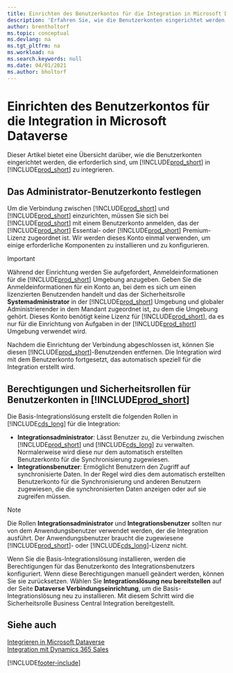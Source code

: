 ```yaml
---
title: Einrichten des Benutzerkontos für die Integration in Microsoft Dataverse | Microsoft Docs
description: 'Erfahren Sie, wie die Benutzerkonten eingerichtet werden, die die Apps zum Austausch von Daten verwenden, und die Mitarbeiter nutzen, um auf Daten in den Apps zuzugreifen und diese Daten zu synchronisieren.'
author: brentholtorf
ms.topic: conceptual
ms.devlang: na
ms.tgt_pltfrm: na
ms.workload: na
ms.search.keywords: null
ms.date: 04/01/2021
ms.author: bholtorf
---
```

# <a name="setting-up-user-accounts-for-integrating-with-microsoft-dataverse"></a>Einrichten des Benutzerkontos für die Integration in Microsoft Dataverse

Dieser Artikel bietet eine Übersicht darüber, wie die Benutzerkonten eingerichtet werden, die erforderlich sind, um [!INCLUDE[prod_short](includes/prod_short.md)] in [!INCLUDE[prod_short](includes/cds_long_md.md)] zu integrieren.

## <a name="set-up-the-administrator-user-account"></a>Das Administrator-Benutzerkonto festlegen

Um die Verbindung zwischen [!INCLUDE[prod_short](includes/prod_short.md)] und [!INCLUDE[prod_short](includes/cds_long_md.md)] einzurichten, müssen Sie sich bei [!INCLUDE[prod_short](includes/prod_short.md)] mit einem Benutzerkonto anmelden, das der [!INCLUDE[prod_short](includes/prod_short.md)] Essential- oder [!INCLUDE[prod_short](includes/prod_short.md)] Premium-Lizenz zugeordnet ist. Wir werden dieses Konto einmal verwenden, um einige erforderliche Komponenten zu installieren und zu konfigurieren.

> [!IMPORTANT]
> Während der Einrichtung werden Sie aufgefordert, Anmeldeinformationen für die [!INCLUDE[prod_short](includes/cds_long_md.md)] Umgebung anzugeben. Geben Sie die Anmeldeinformationen für ein Konto an, bei dem es sich um einen lizenzierten Benutzenden handelt und das der Sicherheitsrolle **Systemadministrator** in der [!INCLUDE[prod_short](includes/cds_long_md.md)] Umgebung und globaler Administrierender in dem Mandant zugeordnet ist, zu dem die Umgebung gehört. Dieses Konto benötigt keine Lizenz für [!INCLUDE[prod_short](includes/prod_short.md)], da es nur für die Einrichtung von Aufgaben in der [!INCLUDE[prod_short](includes/cds_long_md.md)] Umgebung verwendet wird.
>
> Nachdem die Einrichtung der Verbindung abgeschlossen ist, können Sie diesen [!INCLUDE[prod_short](includes/cds_long_md.md)]-Benutzenden entfernen. Die Integration wird mit dem Benutzerkonto fortgesetzt, das automatisch speziell für die Integration erstellt wird.

## <a name="permissions-and-security-roles-for-user-accounts-in-"></a>Berechtigungen und Sicherheitsrollen für Benutzerkonten in [!INCLUDE[prod_short](includes/cds_long_md.md)]

Die Basis-Integrationslösung erstellt die folgenden Rollen in [!INCLUDE[cds_long](includes/cds_long_md.md)] für die Integration:

* **Integrationsadministrator**: Lässt Benutzer zu, die Verbindung zwischen [!INCLUDE[prod_short](includes/prod_short.md)] und [!INCLUDE[cds_long](includes/cds_long_md.md)] zu verwalten. Normalerweise wird diese nur dem automatisch erstellten Benutzerkonto für die Synchronisierung zugewiesen.
* **Integrationsbenutzer**: Ermöglicht Benutzern den Zugriff auf synchronisierte Daten. In der Regel wird dies dem automatisch erstellten Benutzerkonto für die Synchronisierung und anderen Benutzern zugewiesen, die die synchronisierten Daten anzeigen oder auf sie zugreifen müssen.

> [!NOTE]
>
> Die Rollen **Integrationsadministrator** und **Integrationsbenutzer** sollten nur von dem Anwendungsbenutzer verwendet werden, der die Integration ausführt. Der Anwendungsbenutzer braucht die zugewiesene [!INCLUDE[prod_short](includes/prod_short.md)]- oder [!INCLUDE[cds_long](includes/cds_long_md.md)]-Lizenz nicht.

Wenn Sie die Basis-Integrationslösung installieren, werden die Berechtigungen für das Benutzerkonto des Integrationsbenutzers konfiguriert. Wenn diese Berechtigungen manuell geändert werden, können Sie sie zurücksetzen. Wählen Sie **Integrationslösung neu bereitstellen** auf der Seite **Dataverse Verbindungseinrichtung**, um die Basis-Integrationslösung neu zu installieren. Mit diesem Schritt wird die Sicherheitsrolle Business Central Integration bereitgestellt.

<!--
The following tables list the minimum permissions for the user accounts in [!INCLUDE[prod_short](includes/cds_long_md.md)].

### <a name="minimum-permissions-for-the-administrator"></a>Minimum Permissions for the Administrator
The following table displays the minimum permissions on each tab for each security role that is required for the administrator user.

##### <a name="customization"></a>Customization
|Security Role|Access Level|Dynamics NAV 2018 and Earlier|Business Central <br> October 2018|Business Central <br> April 2019|
|----|----|-----|----|----|
|Model Driven App|Global|||Read|
|Plugin Assembly|Global|Read|Read|Read|
|Plugin Type|Global|Read|Read|Read|
|Relationship|Global|||Read|
|SDK Message|Global|Read|Read|Read|
|SDK Message Proessing Step|Global|Read|Read|Read|
|SDK Message Proessing Step Image|Global|Read|Read|Read|
|System From|Global|||Write|

##### <a name="custom-entities"></a>Custom Entities
|Security Role|Access Level|Dynamics NAV 2018 and Earlier|Business Central <br> October 2018|Business Central <br> April 2020|
|----|----|-----|----|----|
|Business Central Account Statistics|Global|Read|Read|Read|
|Business Central Connection|Global|Create, Read, Write, Delete|Create, Read, Write, Delete|Create, Read, Write, Delete|
|Post Configuration|Global|||Write|

### <a name="minimum-permissions-for-automatically-created--integration-application-user"></a>Minimum Permissions for automatically created [!INCLUDE[prod_short](includes/prod_short.md)] Integration application user
The following table displays the minimum permissions on each tab for each security role that is required for the automatically created [!INCLUDE[prod_short](includes/prod_short.md)] Integration application user.

##### <a name="core-records"></a>Core Records
|Security Role|Access Level|Dynamics NAV 2018 and Earlier|Business Central <br> October 2018|Business Central <br> April 2019|
|----|----|-----|----|----|
|Account|Global|Create, Read, Write, Append, Append To, Assign|Create, Read, Write, Append, Append To, Assign|Create, Read, Write, Append, Append To, Assign|
|Action Card|Global||Read|Read|
|Connection|Global|Read|Read|Read|
|Contact|Global|Create, Read, Write, Append, Append To|Create, Read, Write, Append, Append To|Create, Read, Write, Append, Append To|
|Note|Global|||Create, Read, Write, Delete Append, Assign|
|Opportunity|Global||Create, Read, Write, Append, Append To|Create, Read, Write, Append, Append To|
|Post|Global|||Create, Read, Append To|
|User Entity UI|User|Create, Read, Write|Create, Read, Write|Create, Read, Write|

##### <a name="sales"></a>Sales
|Security Role|Access Level|Dynamics NAV 2018 and Earlier|Business Central <br> October 2018|Business Central <br> April 2019|
|----|----|-----|----|----|
|Invoice|Global|Create, Read, Write, Append, Append To|Create, Read, Write, Append, Append To|Create, Read, Write, Append, Append To|
|Order|Global|Read, Write, Append To|Read, Write, Append To|Read, Write, Append, Append To, Assign|
|Product|Global|Create, Read, Write, Append, Append To|Create, Read, Write, Append, Append To|Create, Read, Write, Append, Append To|
|Property|Global|Read|Read|Read|
|Property Association|Global|Read|Read|Read|
|Property Option Set Item|Global|Read|Read|Read|
|Quote|Global|Read|Read|Read|

##### <a name="service"></a>Service
|Security Role|Access Level|Dynamics NAV 2018 and Earlier|Business Central <br> October 2018|Business Central <br> April 2019|
|----|----|-----|----|----|
|Case|Global|Read|Read|Read|

##### <a name="business-management"></a>Business Management
|Security Role|Access Level|Dynamics NAV 2018 and Earlier|Business Central <br> October 2018|Business Central <br> April 2019|
|----|----|-----|----|----|
|Currency|Global|Create, Read, Write|Create, Read, Write|Create, Read, Write|
|Organization|Global|Read, Write|Read, Write|Read, Write|
|Security Role|Global|||Read|
|User|Global|Create, Read, Write, Append, Append To|Create, Read, Write, Append, Append To|Create, Read, Write, Append, Append To|
|User Settings|Global|Create, Read, Write, Delete, Append To|Create, Read, Write, Delete, Append To|Create, Read, Write, Delete, Append To|
|Act on Behalf of Another User|Global|Yes|Yes|Yes|

##### <a name="customization-1"></a>Customization
|Security Role|Access Level|Dynamics NAV 2018 and Earlier|Business Central <br> October 2018|Business Central <br> April 2019|
|----|----|-----|----|----|
|Field|Global||Read|Read|
|Plug-in Assembly|Global|Read|Read|Read|
|Plug-in Type|Global|Read|Read|Read|
|SDK Message|Global|Read|Read|Read|
|SDK Message Processing Step|Global|Read|Read|Read|
|Web Resource|Global|Read|Read|Read|

##### <a name="custom-entities-1"></a>Custom Entities
|Security Role|Access Level|Dynamics NAV 2018 and Earlier|Business Central <br> October 2018|Business Central <br> April 2019|
|----|----|-----|----|----|
|Dynamics 365 Business Central Account Statistics|Global|Create, Read, Write, Append To|Create, Read, Write, Append To|Create, Read, Write, Append To|
|Dynamics 365 Business Central Connection|Global|Read|Read|Read|

### <a name="product-availability-user"></a>Product Availability User
You can allow sales people to view inventory levels for the items they sell by granting them the permissions described in the following table.

##### <a name="custom-entities-2"></a>Custom Entities
|Security Role|Access Level|Dynamics NAV 2018 and Earlier|Business Central <br> October 2018|Business Central <br> April 2019|
|----|----|-----|----|----|
|Dynamics 365 Business Central Account Statistics|Global|Create, Read, Write, Append To|Create, Read, Write, Append To|Create, Read, Write, Append To|
|Dynamics 365 Business Central Connection|Global|Read|Read|Read|

-->

## <a name="see-also"></a>Siehe auch

[Integrieren in Microsoft Dataverse](admin-common-data-service.md)  
[Integration mit Dynamics 365 Sales](admin-prepare-dynamics-365-for-sales-for-integration.md)  

[!INCLUDE[footer-include](includes/footer-banner.md)]

